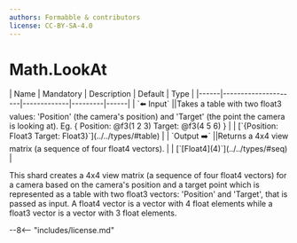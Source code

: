 ```yaml
---
authors: Formabble & contributors
license: CC-BY-SA-4.0
---
```



# Math.LookAt

<div class="sh-parameters" markdown="1">
| Name | Mandatory | Description | Default | Type |
|------|---------------------|-------------|---------|------|
| `⬅️ Input` ||Takes a table with two float3 values: 'Position' (the camera's position) and 'Target' (the point the camera is looking at). Eg. { Position: @f3(1 2 3) Target: @f3(4 5 6) } | | [`{Position: Float3 Target: Float3}`](../../types/#table) |
| `Output ➡️` ||Returns a 4x4 view matrix (a sequence of four float4 vectors). | | [`[Float4](4)`](../../types/#seq) |

</div>

This shard creates a 4x4 view matrix (a sequence of four float4 vectors) for a camera based on the camera's position and a target point which is represented as a table with two float3 vectors: 'Position' and 'Target', that is passed as input. A float4 vector is a vector with 4 float elements while a float3 vector is a vector with 3 float elements.

--8<-- "includes/license.md"

